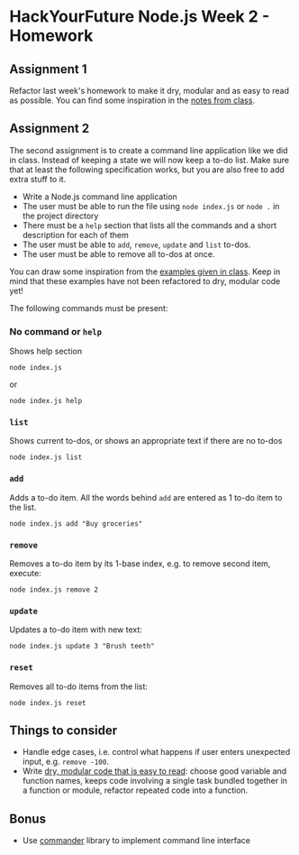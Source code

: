 # HackYourFuture Node.js Week 2 - Homework

## Assignment 1
Refactor last week's homework to make it dry, modular and as easy to read as possible.
You can find some inspiration in the [notes from class](https://github.com/HackYourFutureBelgium/Node.js/wiki/Writing-readable,-DRY-&-modular-code).

## Assignment 2

The second assignment is to create a command line application like we did in class. Instead of keeping a state we will now keep a to-do list. Make sure that at least the following specification works, but you are also free to add extra stuff to it.

- Write a Node.js command line application
- The user must be able to run the file using `node index.js` or `node .` in the
  project directory
- There must be a `help` section that lists all the commands and a short
  description for each of them
- The user must be able to `add`, `remove`, `update` and `list` to-dos.
- The user must be able to remove all to-dos at once.

You can draw some inspiration from the [examples given in class](../lecture). Keep in mind that these examples have not been refactored to dry, modular code yet!

The following commands must be present:

### No command or `help`

Shows help section

```
node index.js
```

or

```
node index.js help
```

### `list`

Shows current to-dos, or shows an appropriate text if there are no to-dos

```
node index.js list
```

### `add`

Adds a to-do item. All the words behind `add` are entered as 1 to-do item to the
list.

```
node index.js add "Buy groceries"
```

### `remove`

Removes a to-do item by its 1-base index, e.g. to remove second item, execute:

```
node index.js remove 2
```

### `update`

Updates a to-do item with new text:

```
node index.js update 3 "Brush teeth"
```

### `reset`

Removes all to-do items from the list:

```
node index.js reset
```

## Things to consider  

- Handle edge cases, i.e. control what happens if user enters unexpected input,
  e.g. `remove -100`.
- Write [dry, modular code that is easy to read](../../wiki/Writing-readable,-DRY-&-modular-code): choose good variable and function names, keeps code involving a single task bundled together in a function or module, refactor repeated code into a function.

## Bonus  
- Use [commander](https://www.npmjs.com/package/commander) library to implement
  command line interface

